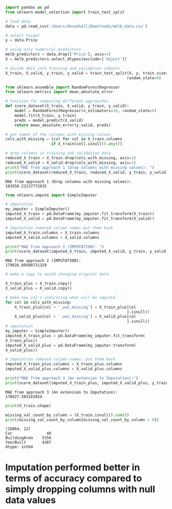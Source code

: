 ```python
import pandas as pd
from sklearn.model_selection import train_test_split

# load data
data = pd.read_csv('/Users/devanhall/Downloads/melb_data.csv')

# select target
y = data.Price

# using only numerical predictors 
melb_predictors = data.drop(['Price'], axis=1)
X = melb_predictors.select_dtypes(exclude=['object'])

# divide data into training and validation subsets
X_train, X_valid, y_train, y_valid = train_test_split(X, y, train_size=0.8, test_size=0.2,
                                                     random_state=0)
```


```python
from sklearn.ensemble import RandomForestRegressor
from sklearn.metrics import mean_absolute_error

# function for comparing different approaches
def score_dataset(X_train, X_valid, y_train, y_valid):
    model = RandomForestRegressor(n_estimators=10, random_state=0)
    model.fit(X_train, y_train)
    preds = model.predict(X_valid)
    return mean_absolute_error(y_valid, preds)
```


```python
# get names of the columns with missing values
cols_with_missing = [col for col in X_train.columns
                    if X_train[col].isnull().any()]

# drop columns in training and validation data
reduced_X_train = X_train.drop(cols_with_missing, axis=1)
reduced_X_valid = X_valid.drop(cols_with_missing, axis=1)
print("MAE from approach 1 (Drop columns with missing values): ")
print(score_dataset(reduced_X_train, reduced_X_valid, y_train, y_valid))
```

    MAE from approach 1 (Drop columns with missing values): 
    183550.22137772635



```python
from sklearn.impute import SimpleImputer

# imputation 
my_imputer = SimpleImputer()
imputed_X_train = pd.DataFrame(my_imputer.fit_transform(X_train))
imputed_X_valid = pd.DataFrame(my_imputer.fit_transform(X_valid))

# Imputation removed column names put them back
imputed_X_train.columns = X_train.columns
imputed_X_valid.columns = X_valid.columns 

print("MAE from approach 2 (IMPUTATION): ")
print(score_dataset(imputed_X_train, imputed_X_valid, y_train, y_valid))
```

    MAE from approach 2 (IMPUTATION): 
    179816.89508731329



```python
# make a copy to avoid changing original data

X_train_plus = X_train.copy()
X_valid_plus = X_valid.copy()

# make new col's indicating what will be imputed
for col in cols_with_missing:
    X_train_plus[col + '_was_missing'] = X_train_plus[col
                                                     ].isnull()
    X_valid_plus[col + '_was_missing'] = X_valid_plus[col
                                                     ].isnull()
# imputation
my_imputer = SimpleImputer()
imputed_X_train_plus = pd.DataFrame(my_imputer.fit_transform(
X_train_plus))
imputed_X_valid_plus = pd.DataFrame(my_imputer.transform(
X_valid_plus))

# imputation removed column names; put them back
imputed_X_train_plus.columns = X_train_plus.columns
imputed_X_valid_plus.columns = X_valid_plus.columns

print("MAE from approach 3 (An extension to Imputation):")
print(score_dataset(imputed_X_train_plus, imputed_X_valid_plus, y_train, y_valid))

```

    MAE from approach 3 (An extension to Imputation):
    178927.503183954



```python
print(X_train.shape)

missing_val_count_by_column = (X_train.isnull().sum())
print(missing_val_count_by_column[missing_val_count_by_column > 0])
```

    (10864, 12)
    Car               49
    BuildingArea    5156
    YearBuilt       4307
    dtype: int64


# Imputation performed better in terms of accuracy compared to simply dropping columns with null data values


```python

```
